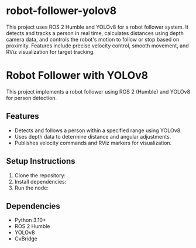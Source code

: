 # robot-follower-yolov8
This project uses ROS 2 Humble and YOLOv8 for a robot follower system. It detects and tracks a person in real time, calculates distances using depth camera data, and controls the robot's motion to follow or stop based on proximity. Features include precise velocity control, smooth movement, and RViz visualization for target tracking.

# Robot Follower with YOLOv8

This project implements a robot follower using ROS 2 (Humble) and YOLOv8 for person detection.

## Features
- Detects and follows a person within a specified range using YOLOv8.
- Uses depth data to determine distance and angular adjustments.
- Publishes velocity commands and RViz markers for visualization.

## Setup Instructions
1. Clone the repository:
2. Install dependencies:
3. Run the node:


## Dependencies
- Python 3.10+
- ROS 2 Humble
- YOLOv8
- CvBridge

